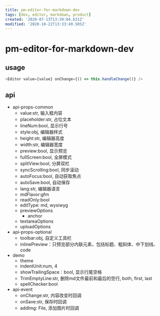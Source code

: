```yaml
---
title: pm-editor-for-markdown-dev
tags: [dev, editor, markdown, product]
created: '2020-07-13T13:39:04.621Z'
modified: '2020-10-22T13:33:49.505Z'
---
```


# pm-editor-for-markdown-dev

## usage

``` js
<Editor value={value} onChange={() => this.handleChange()} />
```

## api 

- api-props-common
  - value:str, 输入框内容
  - placeholder:str, 占位文本
  - lineNum:bool, 显示行号
  - style:obj, 编辑器样式
  - height:str, 编辑器高度    
  - width:str, 编辑器宽度
  - preview:bool, 显示预览
  - fullScreen:bool, 全屏模式
  - splitView:bool, 分屏双栏
  - syncScrolling:bool, 同步滚动
  - autoFocus:bool, 自动获取焦点    
  - autoSave:bool, 自动保存
  - lang:str, 编辑器语言
  - mdFlavor:gfm
  - readOnly:bool
  - editType: md, wysiwyg
  - previewOptions
    - anchor
  - textareaOptions
  - uploadOptions
- api-props-optional
  - toolbar:obj, 自定义工具栏
  - inlinePreview：只预览部分内联元素，包括标题、粗斜体、中下划线、code
- demo
  - theme
  - indentUnit:num, 4
  - showTrailingSpace：bool, 显示行尾空格
  - TrimEmptyLine:str, 删除md文件最前和最后的空行, both, first, last
  - spellChecker:bool
- api-event
  - onChange:str, 内容改变时回调
  - onSave:str, 保存时回调
  - addImg: File, 添加图片时回调
